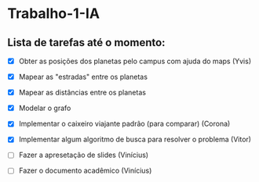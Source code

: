# Trabalho-1-IA
## Lista de tarefas até o momento:
- [X] Obter as posições dos planetas pelo campus com ajuda do maps (Yvis)
- [X] Mapear as "estradas" entre os planetas
- [X] Mapear as distâncias entre os planetas
- [X] Modelar o grafo
- [X] Implementar o caixeiro viajante padrão (para comparar) (Corona)
- [X] Implementar algum algoritmo de busca para resolver o problema (Vitor)
- [ ] Fazer a apresetação de slides (Vinícius)
- [ ] Fazer o documento acadêmico (Vinícius)


